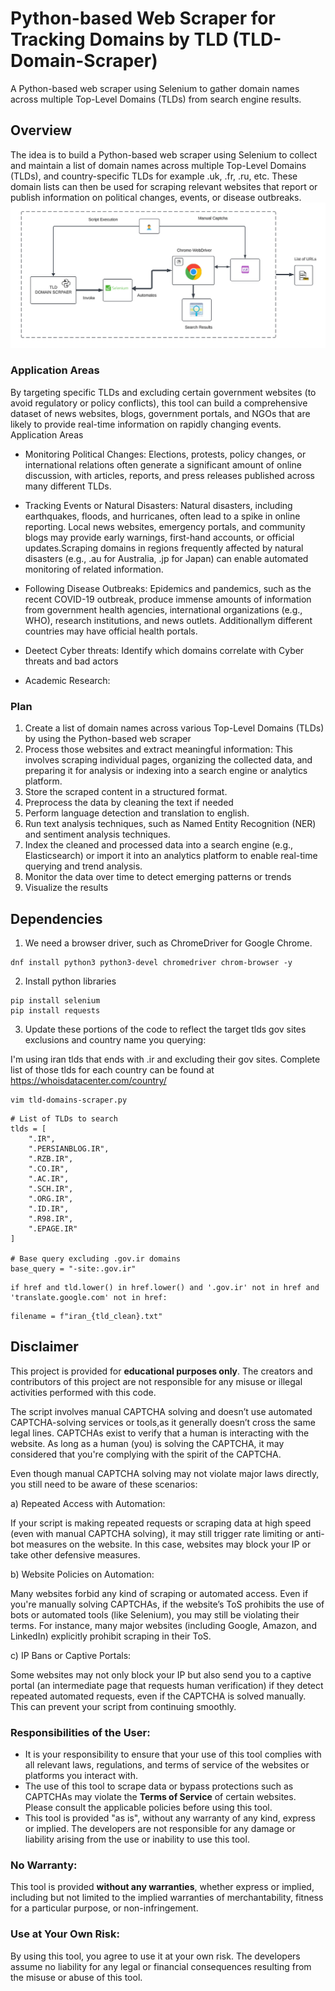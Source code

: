 # Python-based Web Scraper for Tracking Domains by TLD (TLD-Domain-Scraper)
A Python-based web scraper using Selenium to gather domain names across multiple Top-Level Domains (TLDs) from search engine results.

## Overview
The idea is to build a Python-based web scraper using Selenium to collect and maintain a list of domain names across multiple Top-Level Domains (TLDs), and country-specific TLDs for example .uk, .fr, .ru, etc. These domain lists can then be used for scraping relevant websites that report or publish information on political changes, events, or disease outbreaks.
![TLD Scrapper workflow](images/tld-scraper.png)
### Application Areas

By targeting specific TLDs and excluding certain government websites (to avoid regulatory or policy conflicts), this tool can build a comprehensive dataset of news websites, blogs, government portals, and NGOs that are likely to provide real-time information on rapidly changing events.
Application Areas

- Monitoring Political Changes:
Elections, protests, policy changes, or international relations often generate a significant amount of online discussion, with articles, reports, and press releases published across many different TLDs.
- Tracking Events or Natural Disasters:
Natural disasters, including earthquakes, floods, and hurricanes, often lead to a spike in online reporting. Local news websites, emergency portals, and community blogs may provide early warnings, first-hand accounts, or official updates.Scraping domains in regions frequently affected by natural disasters (e.g., .au for Australia, .jp for Japan) can enable automated monitoring of related information.
- Following Disease Outbreaks:
Epidemics and pandemics, such as the recent COVID-19 outbreak, produce immense amounts of information from government health agencies, international organizations (e.g., WHO), research institutions, and news outlets. Additionallym different countries may have official health portals.

- Deetect Cyber threats:
  Identify which domains correlate with Cyber threats and bad actors 

- Academic Research:

### Plan
1. Create a list of domain names across various Top-Level Domains (TLDs) by using the Python-based web scraper
2. Process those websites and extract meaningful information: This involves scraping individual pages, organizing the collected data, and preparing it for analysis or indexing into a search engine or analytics platform.
3. Store the scraped content in a structured format.
4. Preprocess the data by cleaning the text if needed
5. Perform language detection and translation to english.
6. Run text analysis techniques, such as Named Entity Recognition (NER) and sentiment analysis techniques.
7. Index the cleaned and processed data into a search engine (e.g., Elasticsearch) or import it into an analytics platform to enable real-time querying and trend analysis.
8. Monitor the data over time to detect emerging patterns or trends
9. Visualize the results


## Dependencies


1. We need a browser driver, such as ChromeDriver for Google Chrome.

```
dnf install python3 python3-devel chromedriver chrom-browser -y
```


2. Install python libraries

```
pip install selenium
pip install requests
```

3. Update these portions of the code to reflect the target tlds  gov sites exclusions and country name you querying: 

I'm using iran tlds that ends with .ir and excluding their gov sites. Complete list of those tlds for each country can be found at https://whoisdatacenter.com/country/ 

```
vim tld-domains-scraper.py
```

```
# List of TLDs to search
tlds = [
    ".IR",
    ".PERSIANBLOG.IR",
    ".RZB.IR",
    ".CO.IR",
    ".AC.IR",
    ".SCH.IR",
    ".ORG.IR",
    ".ID.IR",
    ".R98.IR",
    ".EPAGE.IR"
]

# Base query excluding .gov.ir domains
base_query = "-site:.gov.ir"

```


```
if href and tld.lower() in href.lower() and '.gov.ir' not in href and 'translate.google.com' not in href:

```



```
filename = f"iran_{tld_clean}.txt"

```


## Disclaimer

This project is provided for **educational purposes only**. The creators and contributors of this project are not responsible for any misuse or illegal activities performed with this code.

The script involves manual CAPTCHA solving and doesn’t use automated CAPTCHA-solving services or tools,as it generally doesn’t cross the same legal lines. CAPTCHAs exist to verify that a human is interacting with the website. As long as a human (you) is solving the CAPTCHA, it may considered that you're complying with the spirit of the CAPTCHA. 

Even though manual CAPTCHA solving may not violate major laws directly, you still need to be aware of these scenarios:

a) Repeated Access with Automation:

If your script is making repeated requests or scraping data at high speed (even with manual CAPTCHA solving), it may still trigger rate limiting or anti-bot measures on the website. In this case, websites may block your IP or take other defensive measures.

b) Website Policies on Automation:

Many websites forbid any kind of scraping or automated access. Even if you're manually solving CAPTCHAs, if the website’s ToS prohibits the use of bots or automated tools (like Selenium), you may still be violating their terms. For instance, many major websites (including Google, Amazon, and LinkedIn) explicitly prohibit scraping in their ToS.

c) IP Bans or Captive Portals:

Some websites may not only block your IP but also send you to a captive portal (an intermediate page that requests human verification) if they detect repeated automated requests, even if the CAPTCHA is solved manually. This can prevent your script from continuing smoothly.



### Responsibilities of the User:
- It is your responsibility to ensure that your use of this tool complies with all relevant laws, regulations, and terms of service of the websites or platforms you interact with.
- The use of this tool to scrape data or bypass protections such as CAPTCHAs may violate the **Terms of Service** of certain websites. Please consult the applicable policies before using this tool.
- This tool is provided "as is", without any warranty of any kind, express or implied. The developers are not responsible for any damage or liability arising from the use or inability to use this tool.

### No Warranty:
This tool is provided **without any warranties**, whether express or implied, including but not limited to the implied warranties of merchantability, fitness for a particular purpose, or non-infringement.

### Use at Your Own Risk:
By using this tool, you agree to use it at your own risk. The developers assume no liability for any legal or financial consequences resulting from the misuse or abuse of this tool.

